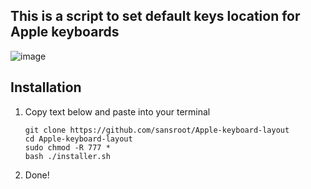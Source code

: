 ## This is a script to set default keys location for Apple keyboards

![image](https://github.com/user-attachments/assets/e921b030-a368-441a-b1a2-de9cc1364dfb)


## Installation

1. Copy text below and paste into your terminal
   
   ```
   git clone https://github.com/sansroot/Apple-keyboard-layout
   cd Apple-keyboard-layout
   sudo chmod -R 777 *
   bash ./installer.sh
   ```
2. Done!
